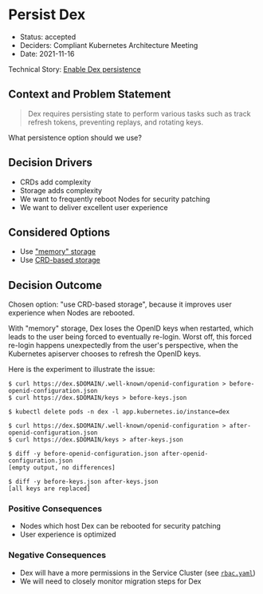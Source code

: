 # Persist Dex

* Status: accepted
* Deciders: Compliant Kubernetes Architecture Meeting
* Date: 2021-11-16

Technical Story: [Enable Dex persistence](https://github.com/elastisys/compliantkubernetes-apps/issues/680)

## Context and Problem Statement

> Dex requires persisting state to perform various tasks such as track refresh tokens, preventing replays, and rotating keys.

What persistence option should we use?

## Decision Drivers

* CRDs add complexity
* Storage adds complexity
* We want to frequently reboot Nodes for security patching
* We want to deliver excellent user experience

## Considered Options

* Use ["memory" storage](https://github.com/dexidp/helm-charts/tree/master/charts/dex#minimal-configuration)
* Use [CRD-based storage](https://dexidp.io/docs/storage/#kubernetes-custom-resource-definitions-crds)

## Decision Outcome

Chosen option: "use CRD-based storage", because it improves user experience when Nodes are rebooted.

With "memory" storage, Dex loses the OpenID keys when restarted, which leads to the user being forced to eventually re-login. Worst off, this forced re-login happens unexpectedly from the user's perspective, when the Kubernetes apiserver chooses to refresh the OpenID keys.

Here is the experiment to illustrate the issue:

```console
$ curl https://dex.$DOMAIN/.well-known/openid-configuration > before-openid-configuration.json
$ curl https://dex.$DOMAIN/keys > before-keys.json

$ kubectl delete pods -n dex -l app.kubernetes.io/instance=dex

$ curl https://dex.$DOMAIN/.well-known/openid-configuration > after-openid-configuration.json
$ curl https://dex.$DOMAIN/keys > after-keys.json

$ diff -y before-openid-configuration.json after-openid-configuration.json
[empty output, no differences]

$ diff -y before-keys.json after-keys.json
[all keys are replaced]
```

### Positive Consequences

* Nodes which host Dex can be rebooted for security patching
* User experience is optimized

### Negative Consequences

* Dex will have a more permissions in the Service Cluster (see [`rbac.yaml`](https://github.com/dexidp/helm-charts/blob/dex-0.6.3/charts/dex/templates/rbac.yaml))
* We will need to closely monitor migration steps for Dex
